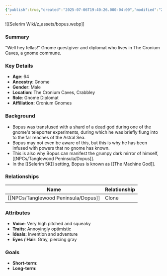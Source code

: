 ```yaml
---
{"publish":true,"created":"2025-07-06T19:40:26.000-04:00","modified":"2025-07-06T20:00:10.217-04:00","published":"2025-07-06T20:00:10.217-04:00","cssclasses":"","Age":"64","Ancestry":"Gnome","Gender":"Male","Location":["The Cronium Caves, Crabbley"],"Role":["Gnome Diplomat"],"Affiliation":["Cronium Gnomes"]}
---
```



![[Selerim Wiki/z_assets/bopus.webp]]
### Summary
"Well hey fellas!" 
Gnome questgiver and diplomat who lives in The Cronium Caves, a gnome commune.

### Key Details
- **Age**: 64
- **Ancestry**: Gnome
- **Gender**: Male
- **Location**: The Cronium Caves, Crabbley
- **Role**: Gnome Diplomat
- **Affiliation:** Cronium Gnomes

### Background
- Bopus was transfused with a shard of a dead god during one of the gnome's teleporter experiments, during which he was briefly flung into to the far reaches of the Astral Sea.
- Bopus may not even be aware of this, but this is why he has been infused with powers that no gnome has known.
- This is also why Bopus can manifest the grumpy dark mirror of himself, [[NPCs/Tanglewood Peninsula/Dopus]].
- In the [[Selerim 5K]] setting, Bopus is known as [[The Machine God]].

### Relationships

| Name      | Relationship |
| --------- | ------------ |
| [[NPCs/Tanglewood Peninsula/Dopus]] | Clone        |

### Attributes
- **Voice**: Very high pitched and squeaky
- **Traits**: Annoyingly optimistic
- **Ideals:** Invention and adventure
- **Eyes / Hair**: Gray, piercing gray

### Goals
- **Short-term**:  
- **Long-term**:  
